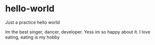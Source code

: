# hello-world
Just a practice
hello world

Im the best singer, dancer, developer. Yess im so happy about it.
I love eating, eating is my hobby
